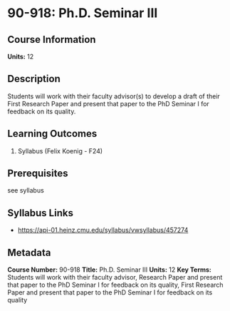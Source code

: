 # 90-918: Ph.D. Seminar III

## Course Information

**Units:** 12

## Description

Students will work with their faculty advisor(s) to develop a draft of their First Research Paper and present that paper to the PhD Seminar I for feedback on its quality.

## Learning Outcomes

1. Syllabus (Felix Koenig - F24)

## Prerequisites

see syllabus

## Syllabus Links

* https://api-01.heinz.cmu.edu/syllabus/vwsyllabus/457274

## Metadata

**Course Number:** 90-918
**Title:** Ph.D. Seminar III
**Units:** 12
**Key Terms:** Students will work with their faculty advisor, Research Paper and present that paper to the PhD Seminar I for feedback on its quality, First Research Paper and present that paper to the PhD Seminar I for feedback on its quality
